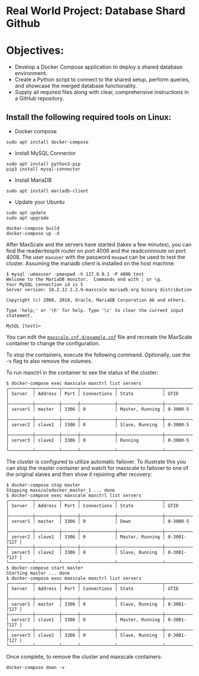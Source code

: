 # Real World Project: Database Shard Github

# Objectives:
- Develop a Docker Compose application to deploy a shared database environment.
- Create a Python script to connect to the shared setup, perform queries, and showcase the merged database functionality.
- Supply all required files along with clear, comprehensive instructions in a GitHub repository.


## Install the following required tools on Linux: 
- Docker compose
```
sudo apt install docker-compose
```
* Install MySQL Connector
```
sudo apt install python3-pip
pip3 install mysql-connector
```
* Install MariaDB
```
sudo apt install mariadb-client
```
* Update your Ubuntu
```
sudo apt update
sudo apt upgrade
```

```
docker-compose build
docker-compose up -d
```

After MaxScale and the servers have started (takes a few minutes), you can find
the readwritesplit router on port 4006 and the readconnroute on port 4008. The
user `maxuser` with the password `maxpwd` can be used to test the cluster.
Assuming the mariadb client is installed on the host machine:
```
$ mysql -umaxuser -pmaxpwd -h 127.0.0.1 -P 4006 test
Welcome to the MariaDB monitor.  Commands end with ; or \g.
Your MySQL connection id is 5
Server version: 10.2.12 2.2.9-maxscale mariadb.org binary distribution

Copyright (c) 2000, 2018, Oracle, MariaDB Corporation Ab and others.

Type 'help;' or '\h' for help. Type '\c' to clear the current input statement.

MySQL [test]>
```
You can edit the [`maxscale.cnf.d/example.cnf`](./maxscale.cnf.d/example.cnf)
file and recreate the MaxScale container to change the configuration.

To stop the containers, execute the following command. Optionally, use the -v
flag to also remove the volumes.

To run maxctrl in the container to see the status of the cluster:
```
$ docker-compose exec maxscale maxctrl list servers
┌─────────┬─────────┬──────┬─────────────┬─────────────────┬──────────┐
│ Server  │ Address │ Port │ Connections │ State           │ GTID     │
├─────────┼─────────┼──────┼─────────────┼─────────────────┼──────────┤
│ server1 │ master  │ 3306 │ 0           │ Master, Running │ 0-3000-5 │
├─────────┼─────────┼──────┼─────────────┼─────────────────┼──────────┤
│ server2 │ slave1  │ 3306 │ 0           │ Slave, Running  │ 0-3000-5 │
├─────────┼─────────┼──────┼─────────────┼─────────────────┼──────────┤
│ server3 │ slave2  │ 3306 │ 0           │ Running         │ 0-3000-5 │
└─────────┴─────────┴──────┴─────────────┴─────────────────┴──────────┘

```

The cluster is configured to utilize automatic failover. To illustrate this you can stop the master
container and watch for maxscale to failover to one of the original slaves and then show it rejoining
after recovery:
```
$ docker-compose stop master
Stopping maxscaledocker_master_1 ... done
$ docker-compose exec maxscale maxctrl list servers
┌─────────┬─────────┬──────┬─────────────┬─────────────────┬─────────────┐
│ Server  │ Address │ Port │ Connections │ State           │ GTID        │
├─────────┼─────────┼──────┼─────────────┼─────────────────┼─────────────┤
│ server1 │ master  │ 3306 │ 0           │ Down            │ 0-3000-5    │
├─────────┼─────────┼──────┼─────────────┼─────────────────┼─────────────┤
│ server2 │ slave1  │ 3306 │ 0           │ Master, Running │ 0-3001-7127 │
├─────────┼─────────┼──────┼─────────────┼─────────────────┼─────────────┤
│ server3 │ slave2  │ 3306 │ 0           │ Slave, Running  │ 0-3001-7127 │
└─────────┴─────────┴──────┴─────────────┴─────────────────┴─────────────┘
$ docker-compose start master
Starting master ... done
$ docker-compose exec maxscale maxctrl list servers
┌─────────┬─────────┬──────┬─────────────┬─────────────────┬─────────────┐
│ Server  │ Address │ Port │ Connections │ State           │ GTID        │
├─────────┼─────────┼──────┼─────────────┼─────────────────┼─────────────┤
│ server1 │ master  │ 3306 │ 0           │ Slave, Running  │ 0-3001-7127 │
├─────────┼─────────┼──────┼─────────────┼─────────────────┼─────────────┤
│ server2 │ slave1  │ 3306 │ 0           │ Master, Running │ 0-3001-7127 │
├─────────┼─────────┼──────┼─────────────┼─────────────────┼─────────────┤
│ server3 │ slave2  │ 3306 │ 0           │ Slave, Running  │ 0-3001-7127 │
└─────────┴─────────┴──────┴─────────────┴─────────────────┴─────────────┘

```

Once complete, to remove the cluster and maxscale containers:

```
docker-compose down -v
```

